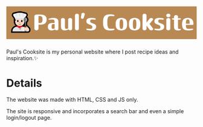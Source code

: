 # ![alt text](./images/banner_v2.png)

Paul's Cooksite is my personal website where I post recipe ideas and inspiration.✨

# Details

The website was made with HTML, CSS and JS only.

The site is responsive and incorporates a search bar and even a simple login/logout page.